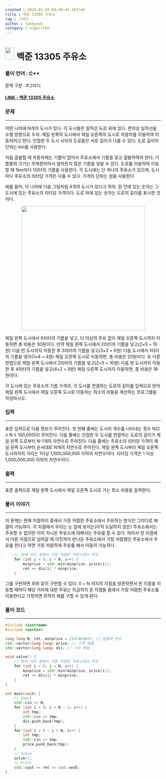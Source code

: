 ```yaml
---
created : 2024-03-01 09:49:44.161740
title : 백준 13305 주유소
tag : 그리디
author : taehyeok
category : algorithm
---
```

# <img src="https://d2gd6pc034wcta.cloudfront.net/tier/8.svg" width="30" height="40"> 백준 13305 주유소


### 풀이 언어 : C++

문제 구분 : #그리디
#### [LINK - 백준 13305 주유소](https://www.acmicpc.net/problem/13305)

### 문제

<hr>


어떤 나라에 N개의 도시가 있다. 이 도시들은 일직선 도로 위에 있다. 편의상 일직선을 수평 방향으로 두자. 제일 왼쪽의 도시에서 제일 오른쪽의 도시로 자동차를 이용하여 이동하려고 한다. 인접한 두 도시 사이의 도로들은 서로 길이가 다를 수 있다. 도로 길이의 단위는 km를 사용한다.

처음 출발할 때 자동차에는 기름이 없어서 주유소에서 기름을 넣고 출발하여야 한다. 기름통의 크기는 무제한이어서 얼마든지 많은 기름을 넣을 수 있다. 도로를 이용하여 이동할 때 1km마다 1리터의 기름을 사용한다. 각 도시에는 단 하나의 주유소가 있으며, 도시 마다 주유소의 리터당 가격은 다를 수 있다. 가격의 단위는 원을 사용한다.

예를 들어, 이 나라에 다음 그림처럼 4개의 도시가 있다고 하자. 원 안에 있는 숫자는 그 도시에 있는 주유소의 리터당 가격이다. 도로 위에 있는 숫자는 도로의 길이를 표시한 것이다. 

<center> <img src="./images/13305-1.png" width="400"> </center>

제일 왼쪽 도시에서 6리터의 기름을 넣고, 더 이상의 주유 없이 제일 오른쪽 도시까지 이동하면 총 비용은 30원이다. 만약 제일 왼쪽 도시에서 2리터의 기름을 넣고(2×5 = 10원) 다음 번 도시까지 이동한 후 3리터의 기름을 넣고(3×2 = 6원) 다음 도시에서 1리터의 기름을 넣어(1×4 = 4원) 제일 오른쪽 도시로 이동하면, 총 비용은 20원이다. 또 다른 방법으로 제일 왼쪽 도시에서 2리터의 기름을 넣고(2×5 = 10원) 다음 번 도시까지 이동한 후 4리터의 기름을 넣고(4×2 = 8원) 제일 오른쪽 도시까지 이동하면, 총 비용은 18원이다.

각 도시에 있는 주유소의 기름 가격과, 각 도시를 연결하는 도로의 길이를 입력으로 받아 제일 왼쪽 도시에서 제일 오른쪽 도시로 이동하는 최소의 비용을 계산하는 프로그램을 작성하시오.

### 입력

<hr>


표준 입력으로 다음 정보가 주어진다. 첫 번째 줄에는 도시의 개수를 나타내는 정수 N(2 ≤ N ≤ 100,000)이 주어진다. 다음 줄에는 인접한 두 도시를 연결하는 도로의 길이가 제일 왼쪽 도로부터 N-1개의 자연수로 주어진다. 다음 줄에는 주유소의 리터당 가격이 제일 왼쪽 도시부터 순서대로 N개의 자연수로 주어진다. 제일 왼쪽 도시부터 제일 오른쪽 도시까지의 거리는 1이상 1,000,000,000 이하의 자연수이다. 리터당 가격은 1 이상 1,000,000,000 이하의 자연수이다. 
### 출력

<hr>


표준 출력으로 제일 왼쪽 도시에서 제일 오른쪽 도시로 가는 최소 비용을 출력한다. 
### 풀이 이야기

<hr>


이 문제는 현재 지점까지 중에서 가장 저렴한 주유소에서 주유하는 방식인 그리디로 해결이 가능하다. 각 지점에서 우리는 눈 앞에 보이는(아직 도달하지 않은) 주유소에서는 주유할 수 없지만 이미 지나온 주유소에 대해서는 주유를 할 수 있다. 따라서 한 지점에서 다른 지점으로 넘어갈 때 이전까지 만나온 주유소에서 가장 저렴했던 주유소에서 주유를 한다고 하면 가장 저렴하게 주유를 해서 이동이 가능하다.

```c++
    // 현재 까지 중에서 가장 저렴한 주유소에서 주유
    for (int i = 0; i < N; i++) {
        minprice = std::min(minprice, price[i]);
        ret += dis[i] * minprice;   
    }
```
그를 구현하면 위와 같이 구현할 수 있다. 0 ~ N 까지의 지점을 방문하면서 한 지점을 이동할 때마다 해당 거리에 대한 주유는 지금까지 온 지점들 중에서 가장 저렴한 주유소를 이용한다고 가정하면 최적의 해를 구할 수 있게 된다.

### 풀이 코드

<hr>


``` c++
#include <iostream>
#include <vector>

long long N, ret, minprice = 2147483647; // 입출력 변수
std::vector<long long> price; // 가격 배열
std::vector<long long> dis; // 거리 배열

void solve() {
    // 현재 까지 중에서 가장 저렴한 주유소에서 주유
    for (int i = 0; i < N; i++) {
        minprice = std::min(minprice, price[i]);
        ret += dis[i] * minprice;   
    }
}

int main(void) {
    // Input
    std::cin >> N;
    for (int i = 0; i < N - 1; i++) {
        int tmp;
        std::cin >> tmp;
        dis.push_back(tmp);
    }
    for (int i = 0 ; i < N; i++) {
        int tmp;
        std::cin >> tmp;
        price.push_back(tmp);
    }
    // Solve
    solve();
    // Print
    std::cout << ret << std::endl;
}
```
